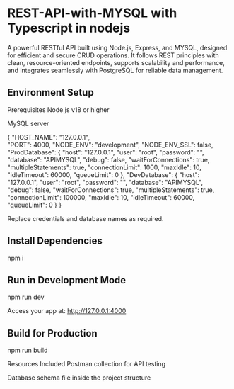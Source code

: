 # REST-API-with-MYSQL with Typescript in nodejs

A powerful RESTful API built using Node.js, Express, and MYSQL, designed for efficient and secure CRUD operations. It follows REST principles with clean, resource-oriented endpoints, supports scalability and performance, and integrates seamlessly with PostgreSQL for reliable data management.
## Environment Setup
  Prerequisites
  Node.js v18 or higher

  MySQL server

  { 
  "HOST_NAME": "127.0.0.1",  
  "PORT": 4000,
  "NODE_ENV": "development",
  "NODE_ENV_SSL": false,
  "ProdDatabase": {
    "host": "127.0.0.1",
    "user": "root",
    "password": "",
    "database": "APIMYSQL",
    "debug": false,
    "waitForConnections": true,
    "multipleStatements": true,
    "connectionLimit": 1000,
    "maxIdle": 10,
    "idleTimeout": 60000,
    "queueLimit": 0
  },
  "DevDatabase": {
    "host": "127.0.0.1",
    "user": "root",
    "password": "",
    "database": "APIMYSQL",
    "debug": false,
    "waitForConnections": true,
    "multipleStatements": true,
    "connectionLimit": 100000,
    "maxIdle": 10,
    "idleTimeout": 60000,
    "queueLimit": 0
  }
}

Replace credentials and database names as required.

##  Install Dependencies

npm i

## Run in Development Mode
npm run dev

Access your app at:
http://127.0.0.1:4000

## Build for Production

npm run build

Resources Included
Postman collection for API testing

Database schema file inside the project structure
